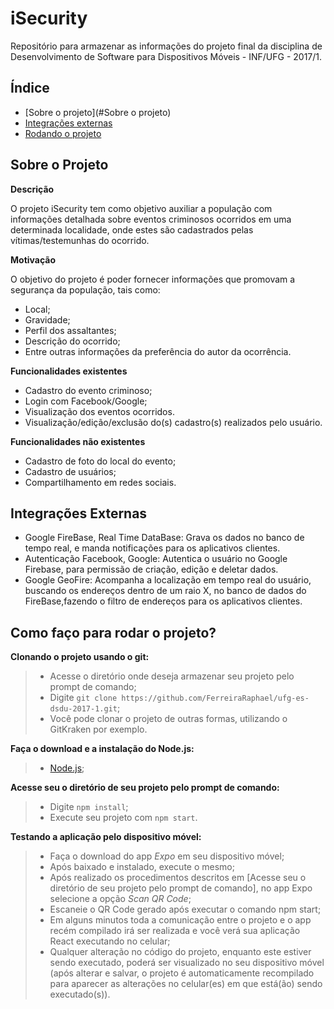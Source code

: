 # **iSecurity** #
Repositório para armazenar as informações do projeto final da disciplina de Desenvolvimento de Software para Dispositivos Móveis - INF/UFG - 2017/1.

Índice
--- 
- [Sobre o projeto](#Sobre o projeto)
- [Integrações externas](#integrações-externas)
- [Rodando o projeto](#como-roda-o-projeto)

## **Sobre o Projeto** ##

**Descrição**

O projeto iSecurity tem como objetivo auxiliar a população com informações detalhada sobre eventos criminosos ocorridos em uma determinada localidade, onde estes são cadastrados pelas vítimas/testemunhas do ocorrido. 

**Motivação**

O objetivo do projeto é poder fornecer informações que promovam a segurança da população, tais como:
* Local;
* Gravidade;
* Perfil dos assaltantes;
* Descrição do ocorrido;
* Entre outras informações da preferência do autor da ocorrência.

**Funcionalidades existentes**

* Cadastro do evento criminoso;
* Login com Facebook/Google;
* Visualização dos eventos ocorridos.
* Visualização/edição/exclusão do(s) cadastro(s) realizados pelo usuário.

**Funcionalidades não existentes**

* Cadastro de foto do local do evento;
* Cadastro de usuários;
* Compartilhamento em redes sociais.

## **Integrações Externas** ##

* Google FireBase, Real Time DataBase: Grava os dados no banco de tempo real, e manda notificações para os aplicativos clientes.
* Autenticação Facebook, Google:  Autentica o usuário no Google Firebase, para permissão de criação, edição e deletar dados.
* Google GeoFire: Acompanha a localização em tempo real do usuário, buscando os endereços dentro de um raio X, no banco de dados do FireBase,fazendo o filtro de endereços para os aplicativos clientes.

## **Como faço para rodar o projeto?** ##

**Clonando o projeto usando o git:**
>* Acesse o diretório onde deseja armazenar seu projeto pelo prompt de comando;
>* Digite `git clone https://github.com/FerreiraRaphael/ufg-es-dsdu-2017-1.git`;
>* Você pode clonar o projeto de outras formas, utilizando o GitKraken por exemplo.


**Faça o download e a instalação do Node.js:**
>* [Node.js](https://nodejs.org/en/);

**Acesse seu o diretório de seu projeto pelo prompt de comando:**
>* Digite `npm install`;
>* Execute seu projeto com `npm start`.

**Testando a aplicação pelo dispositivo móvel:**
>* Faça o download do app _Expo_ em seu dispositivo móvel;
>* Após baixado e instalado, execute o mesmo;
>* Após realizado os procedimentos descritos em [Acesse seu o diretório de seu projeto pelo prompt de comando], no app Expo selecione a opção _Scan QR Code_;
>* Escaneie o QR Code gerado após executar o comando npm start;
>* Em alguns minutos toda a comunicação entre o projeto e o app recém compilado irá ser realizada e você verá sua aplicação React executando no celular;
>* Qualquer alteração no código do projeto, enquanto este estiver sendo executado, poderá ser visualizado no seu dispositivo móvel (após alterar e salvar, o projeto é automaticamente recompilado para aparecer as alterações no celular(es) em que está(ão) sendo executado(s)).
